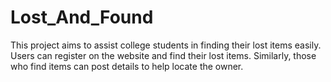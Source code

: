 # Lost_And_Found
This project aims to assist college students in finding their lost items easily. Users can register on the website and find their lost items. Similarly, those who find items can post details to help locate the owner.
